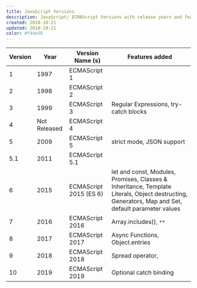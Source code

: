 ```yaml
---
title: JavaScript Versions
description: JavaScript/ ECMAScript Versions with release years and features added
created: 2018-10-21
updated: 2018-10-21
color: #f4de50
---
```


| Version | Year | Version Name (s) | Features added |
|--------|--------|--------|--------|
|1|1997|ECMAScript 1| |
|2|1998|ECMAScript 2| |
|3|1999|ECMAScript 3|Regular Expressions, try-catch blocks|
|4|Not Released|ECMAScript 4| |
|5|2009|ECMAScript 5|strict mode, JSON support|
|5.1|2011|ECMAScript 5.1| |
|6|2015|ECMAScript 2015 (ES 6)|let and const, Modules, Promises, Classes & Inheritance, Template Literals, Object destructing, Generators, Map and Set, default parameter values|
|7|2016|ECMAScript 2016|Array.includes(), `**`|
|8|2017|ECMAScript 2017|Async Functions, Object.entries|
|9|2018|ECMAScript 2018|Spread operator, |
|10|2019|ECMAScript 2019|Optional catch binding |
